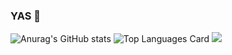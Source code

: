 ### YAS 👋

![Anurag's GitHub stats](https://github-readme-stats.vercel.app/api?username=hiraken0817&show_icons=true)  ![Top Languages Card](https://github-readme-stats.vercel.app/api/top-langs/?username=hiraken0817)
![](https://komarev.com/ghpvc/?username=hiraken0817&color=brightgreen)

<!--
**hiraken0817/hiraken0817** is a ✨ special_ ✨ repository because its `README.md` (this file) appears on your GitHub profile.

Here are some ideas to get you started:

- 🔭 I’m currently working on ...
- 🌱 I’m currently learning ...
- 👯 I’m looking to collaborate on ...
- 🤔 I’m looking for help with ...
- 💬 Ask me about ...
- 📫 How to reach me: ...
- 😄 Pronouns: ...
- ⚡ Fun fact: ...
-->


